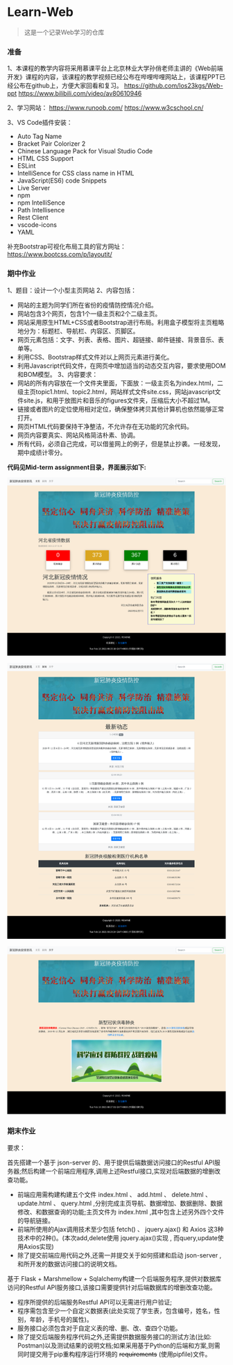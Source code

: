# Learn-Web

> 这是一个记录Web学习的仓库

### 准备

1、本课程的教学内容将采用慕课平台上北京林业大学孙俏老师主讲的《Web前端开发》课程的内容，该课程的教学视频已经公布在哔哩哔哩网站上，该课程PPT已经公布在github上，方便大家回看和复习。
https://github.com/los23kgs/Web-ppt
https://www.bilibili.com/video/av80610946

2、学习网站：
https://www.runoob.com/
https://www.w3cschool.cn/

3、VS Code插件安装：

- Auto Tag Name
- Bracket Pair Colorizer 2
- Chinese Language Pack for Visual Studio Code
- HTML CSS Support
- ESLint
- IntelliSence for CSS class name in HTML
- JavaScript(ES6) code Snippets
- Live Server
- npm
- npm IntelliSence
- Path Intellisence
- Rest Client
- vscode-icons
- YAML

补充Bootstrap可视化布局工具的官方网址：https://www.bootcss.com/p/layoutit/

### 期中作业

1、题目：设计一个小型主页网站
2、内容包括：
  - 网站的主题为同学们所在省份的疫情防控情况介绍。
  - 网站包含3个网页，包含1个一级主页和2个二级主页。
  - 网站采用原生HTML+CSS或者Bootstrap进行布局。利用盒子模型将主页粗略地分为：标题栏、导航栏、内容区、页脚区。
  - 网页元素包括：文字、列表、表格、图片、超链接、邮件链接、背景音乐、表单等。
  - 利用CSS、Bootstrap样式文件对以上网页元素进行美化。
  - 利用Javascript代码文件，在网页中增加适当的动态交互内容，要求使用DOM和BOM模型。
3、内容要求：
  - 网站的所有内容放在一个文件夹里面，下面放：一级主页名为index.html，二级主页topic1.html、topic2.html，网站样式文件site.css，网站javascript文件site.js，和用于放图片和音乐的figures文件夹，压缩后大小不超过1M。
  - 链接或者图片的定位使用相对定位，确保整体拷贝其他计算机也依然能够正常打开。
  - 网页HTML代码要保持干净整洁，不允许存在无功能的冗余代码。
  - 网页内容要真实、网站风格简洁朴素、协调。
  - 所有代码，必须自己完成，可以借鉴网上的例子，但是禁止抄袭。一经发现，期中成绩计零分。


**代码见Mid-term assignment目录，界面展示如下:**

![2021-02-16 00.26.16 127.0.0.1 bac09fab0516](https://raw.githubusercontent.com/wineee/Learn-Web/main/README.assets/2021-02-16%2000.26.16%20127.0.0.1%20bac09fab0516.png)

![2021-02-16 00.26.35 127.0.0.1 2db9cf708df8](https://raw.githubusercontent.com/wineee/Learn-Web/main/README.assets/2021-02-16%2000.26.35%20127.0.0.1%202db9cf708df8.png)

![2021-02-16 00.27.03 127.0.0.1 bedd609efad6](https://raw.githubusercontent.com/wineee/Learn-Web/main/README.assets/2021-02-16%2000.27.03%20127.0.0.1%20bedd609efad6.png)

### 期末作业

要求：

首先搭建一个基于 json-server 的、用于提供后端数据访问接口的Restful API服务器;然后构建一个前端应用程序,调用上述Restful接口,实现对后端数据的增删改查功能。

- 前端应用需构建构建五个文件 index.html 、 add.html 、 delete.html 、 update.html 、 query.html ,分别完成主⻚导航、数据增加、数据删除、数据修改、和数据查询的功能;主⻚文件为 index.html ,其中包含上述另外四个文件的导航链接。
- 前端所使用的Ajax调用技术至少包括 fetch() 、 jquery.ajax() 和 Axios 这3种技术中的2种()。(本次add,delete使用 jquery.ajax()实现 , 而query,update使用Axios实现)
- 除了提交前端应用代码之外,还需一并提交关于如何搭建和启动 json-server ,和所开发的数据访问接口的说明文档。



基于  Flask + Marshmellow +  Sqlalchemy构建一个后端服务程序,提供对数据库访问的Restful API服务接口,该接口需要提供针对后端数据库的增删改查功能。

- 程序所提供的后端服务Restful API可以无需进行用户验证;
- 程序需包含至少一个自定义数据表(此处实现了学生表，包含编号，姓名，性别，年龄，手机号的属性)。
- 服务接口必须包含对于自定义表的增、删、改、查四个功能。
- 除了提交后端服务程序代码之外,还需提供数据服务接口的测试方法(比如:
  Postman)以及测试结果的说明文档;如果采用基于Python的后端和方案,则需同时提交用于pip重构程序运行环境的 ~~requirements~~ (使用pipfile)文件。



